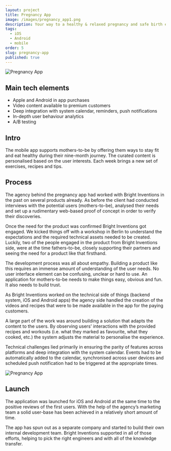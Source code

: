```yaml
---
layout: project
title: Pregnancy App
image: /images/pregnancy_app1.png
description: Your way to a healthy & relaxed pregnancy and safe birth experience.
tags:
  - iOS
  - Android
  - mobile
order: 5
slug: pregnancy-app
published: true
---
```

![Pregnancy App](/images/preganncy_app_2_screens.png)

## Main tech elements

* Apple and Android in app purchases
* Video content available to premium customers
* Deep integration with system calendar, reminders, push notifications
* In-depth user behaviour analytics
* A/B testing 

## Intro

The mobile app supports mothers-to-be by offering them ways to stay fit and eat healthy during their nine-month journey. The curated content is personalised based on the user interests. Each week brings a new set of exercises, recipes and tips.

## Process

The agency behind the pregnancy app had worked with Bright Inventions in the past on several products already. As before the client had conducted interviews with the potential users (mothers-to-be), analysed their needs and set up a rudimentary web-based proof of concept in order to verify their discoveries.

Once the need for the product was confirmed Bright Inventions got engaged. We kicked things off with a workshop in Berlin to understand the expectations and the required technical assets needed to be created. Luckily, two of the people engaged in the product from Bright Inventions side, were at the time fathers-to-be, closely supporting their partners and seeing the need for a product like that firsthand.

The development process was all about empathy. Building a product like this requires an immense amount of understanding of the user needs. No user interface element can be confusing, unclear or hard to use. An application for mothers-to-be needs to make things easy, obvious and fun. It also needs to build trust.

As Bright Inventions worked on the technical side of things (backend system, iOS and Android apps) the agency side handled the creation of the videos and recipes that were to be made available in the app for the paying customers.

A large part of the work was around building a solution that adapts the content to the users. By observing users' interactions with the provided recipes and workouts (i.e. what they marked as favourite, what they cooked, etc.) the system adjusts the material to personalise the experience.

Technical challenges lied primarily in ensuring the parity of features across platforms and deep integration with the system calendar. Events had to be automatically added to the calendar, synchronised across user devices and scheduled push notification had to be triggered at the appropriate times.

![Pregnancy App](/images/pregnancy_app1.png)

## Launch

The application was launched for iOS and Android at the same time to the positive reviews of the first users. With the help of the agency’s marketing team a solid user-base has been achieved in a relatively short amount of time.

The app has spun out as a separate company and started to build their own internal development team. Bright Inventions supported in all of those efforts, helping to pick the right engineers and with all of the knowledge transfer.